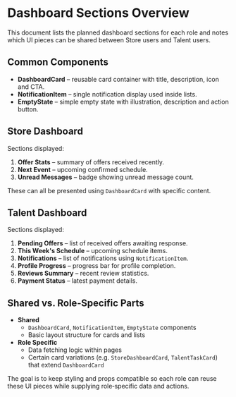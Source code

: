 # Dashboard Sections Overview

This document lists the planned dashboard sections for each role and notes which UI pieces can be shared between Store users and Talent users.

## Common Components

- **DashboardCard** – reusable card container with title, description, icon and CTA.
- **NotificationItem** – single notification display used inside lists.
- **EmptyState** – simple empty state with illustration, description and action button.

## Store Dashboard

Sections displayed:

1. **Offer Stats** – summary of offers received recently.
2. **Next Event** – upcoming confirmed schedule.
3. **Unread Messages** – badge showing unread message count.

These can all be presented using `DashboardCard` with specific content.

## Talent Dashboard

Sections displayed:

1. **Pending Offers** – list of received offers awaiting response.
2. **This Week's Schedule** – upcoming schedule items.
3. **Notifications** – list of notifications using `NotificationItem`.
4. **Profile Progress** – progress bar for profile completion.
5. **Reviews Summary** – recent review statistics.
6. **Payment Status** – latest payment details.

## Shared vs. Role‑Specific Parts

- **Shared**
  - `DashboardCard`, `NotificationItem`, `EmptyState` components
  - Basic layout structure for cards and lists
- **Role Specific**
  - Data fetching logic within pages
  - Certain card variations (e.g. `StoreDashboardCard`, `TalentTaskCard`) that extend `DashboardCard`

The goal is to keep styling and props compatible so each role can reuse these UI pieces while supplying role‑specific data and actions.
